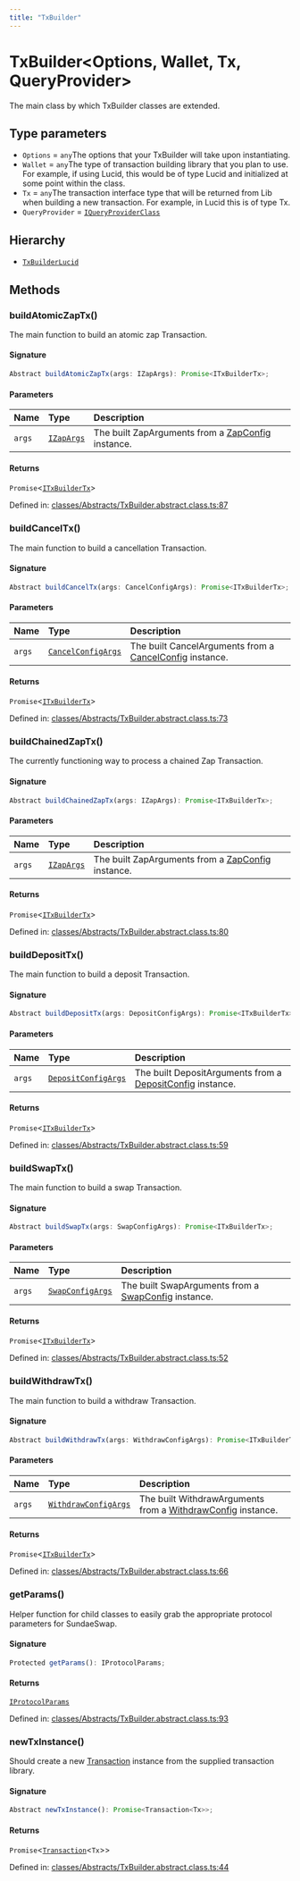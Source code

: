 ```yaml
---
title: "TxBuilder"
---
```


# TxBuilder\<Options, Wallet, Tx, QueryProvider\>

The main class by which TxBuilder classes are extended.

## Type parameters

- `Options` = `any`The options that your TxBuilder will take upon instantiating.
- `Wallet` = `any`The type of transaction building library that you plan to use. For example, if using Lucid, this would be of type Lucid and initialized at some point within the class.
- `Tx` = `any`The transaction interface type that will be returned from Lib when building a new transaction. For example, in Lucid this is of type Tx.
- `QueryProvider` = [`IQueryProviderClass`](../interfaces/IQueryProviderClass.md)

## Hierarchy

- [`TxBuilderLucid`](../../Extensions/classes/TxBuilderLucid.md)

## Methods

### buildAtomicZapTx()

The main function to build an atomic zap Transaction.

#### Signature

```ts
Abstract buildAtomicZapTx(args: IZapArgs): Promise<ITxBuilderTx>;
```

#### Parameters

| Name | Type | Description |
| :------ | :------ | :------ |
| `args` | [`IZapArgs`](../interfaces/IZapArgs.md) | The built ZapArguments from a [ZapConfig](ZapConfig.md) instance. |

#### Returns

`Promise`\<[`ITxBuilderTx`](../interfaces/ITxBuilderTx.md)\>

Defined in:  [classes/Abstracts/TxBuilder.abstract.class.ts:87](https://github.com/SundaeSwap-finance/sundae-sdk/blob/main/packages/core/src/classes/Abstracts/TxBuilder.abstract.class.ts#L87)

### buildCancelTx()

The main function to build a cancellation Transaction.

#### Signature

```ts
Abstract buildCancelTx(args: CancelConfigArgs): Promise<ITxBuilderTx>;
```

#### Parameters

| Name | Type | Description |
| :------ | :------ | :------ |
| `args` | [`CancelConfigArgs`](../interfaces/CancelConfigArgs.md) | The built CancelArguments from a [CancelConfig](CancelConfig.md) instance. |

#### Returns

`Promise`\<[`ITxBuilderTx`](../interfaces/ITxBuilderTx.md)\>

Defined in:  [classes/Abstracts/TxBuilder.abstract.class.ts:73](https://github.com/SundaeSwap-finance/sundae-sdk/blob/main/packages/core/src/classes/Abstracts/TxBuilder.abstract.class.ts#L73)

### buildChainedZapTx()

The currently functioning way to process a chained Zap Transaction.

#### Signature

```ts
Abstract buildChainedZapTx(args: IZapArgs): Promise<ITxBuilderTx>;
```

#### Parameters

| Name | Type | Description |
| :------ | :------ | :------ |
| `args` | [`IZapArgs`](../interfaces/IZapArgs.md) | The built ZapArguments from a [ZapConfig](ZapConfig.md) instance. |

#### Returns

`Promise`\<[`ITxBuilderTx`](../interfaces/ITxBuilderTx.md)\>

Defined in:  [classes/Abstracts/TxBuilder.abstract.class.ts:80](https://github.com/SundaeSwap-finance/sundae-sdk/blob/main/packages/core/src/classes/Abstracts/TxBuilder.abstract.class.ts#L80)

### buildDepositTx()

The main function to build a deposit Transaction.

#### Signature

```ts
Abstract buildDepositTx(args: DepositConfigArgs): Promise<ITxBuilderTx>;
```

#### Parameters

| Name | Type | Description |
| :------ | :------ | :------ |
| `args` | [`DepositConfigArgs`](../interfaces/DepositConfigArgs.md) | The built DepositArguments from a [DepositConfig](DepositConfig.md) instance. |

#### Returns

`Promise`\<[`ITxBuilderTx`](../interfaces/ITxBuilderTx.md)\>

Defined in:  [classes/Abstracts/TxBuilder.abstract.class.ts:59](https://github.com/SundaeSwap-finance/sundae-sdk/blob/main/packages/core/src/classes/Abstracts/TxBuilder.abstract.class.ts#L59)

### buildSwapTx()

The main function to build a swap Transaction.

#### Signature

```ts
Abstract buildSwapTx(args: SwapConfigArgs): Promise<ITxBuilderTx>;
```

#### Parameters

| Name | Type | Description |
| :------ | :------ | :------ |
| `args` | [`SwapConfigArgs`](../interfaces/SwapConfigArgs.md) | The built SwapArguments from a [SwapConfig](SwapConfig.md) instance. |

#### Returns

`Promise`\<[`ITxBuilderTx`](../interfaces/ITxBuilderTx.md)\>

Defined in:  [classes/Abstracts/TxBuilder.abstract.class.ts:52](https://github.com/SundaeSwap-finance/sundae-sdk/blob/main/packages/core/src/classes/Abstracts/TxBuilder.abstract.class.ts#L52)

### buildWithdrawTx()

The main function to build a withdraw Transaction.

#### Signature

```ts
Abstract buildWithdrawTx(args: WithdrawConfigArgs): Promise<ITxBuilderTx>;
```

#### Parameters

| Name | Type | Description |
| :------ | :------ | :------ |
| `args` | [`WithdrawConfigArgs`](../interfaces/WithdrawConfigArgs.md) | The built WithdrawArguments from a [WithdrawConfig](WithdrawConfig.md) instance. |

#### Returns

`Promise`\<[`ITxBuilderTx`](../interfaces/ITxBuilderTx.md)\>

Defined in:  [classes/Abstracts/TxBuilder.abstract.class.ts:66](https://github.com/SundaeSwap-finance/sundae-sdk/blob/main/packages/core/src/classes/Abstracts/TxBuilder.abstract.class.ts#L66)

### getParams()

Helper function for child classes to easily grab the appropriate protocol parameters for SundaeSwap.

#### Signature

```ts
Protected getParams(): IProtocolParams;
```

#### Returns

[`IProtocolParams`](../interfaces/IProtocolParams.md)

Defined in:  [classes/Abstracts/TxBuilder.abstract.class.ts:93](https://github.com/SundaeSwap-finance/sundae-sdk/blob/main/packages/core/src/classes/Abstracts/TxBuilder.abstract.class.ts#L93)

### newTxInstance()

Should create a new [Transaction](Transaction.md) instance from the supplied transaction library.

#### Signature

```ts
Abstract newTxInstance(): Promise<Transaction<Tx>>;
```

#### Returns

`Promise`\<[`Transaction`](Transaction.md)\<`Tx`\>\>

Defined in:  [classes/Abstracts/TxBuilder.abstract.class.ts:44](https://github.com/SundaeSwap-finance/sundae-sdk/blob/main/packages/core/src/classes/Abstracts/TxBuilder.abstract.class.ts#L44)
